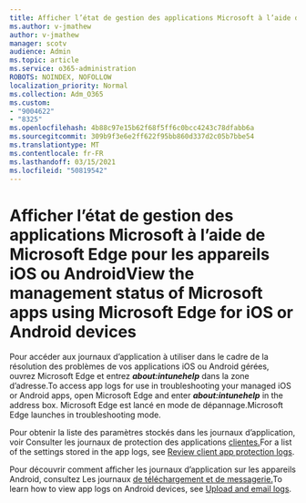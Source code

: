 ```yaml
---
title: Afficher l’état de gestion des applications Microsoft à l’aide de Microsoft Edge pour les appareils iOS ou Android
ms.author: v-jmathew
author: v-jmathew
manager: scotv
audience: Admin
ms.topic: article
ms.service: o365-administration
ROBOTS: NOINDEX, NOFOLLOW
localization_priority: Normal
ms.collection: Adm_O365
ms.custom:
- "9004622"
- "8325"
ms.openlocfilehash: 4b88c97e15b62f68f5ff6c0bcc4243c78dfabb6a
ms.sourcegitcommit: 309b9f3e6e2ff622f95bb860d337d2c05b7bbe54
ms.translationtype: MT
ms.contentlocale: fr-FR
ms.lasthandoff: 03/15/2021
ms.locfileid: "50819542"
---
```

# <a name="view-the-management-status-of-microsoft-apps-using-microsoft-edge-for-ios-or-android-devices"></a><span data-ttu-id="f2a95-102">Afficher l’état de gestion des applications Microsoft à l’aide de Microsoft Edge pour les appareils iOS ou Android</span><span class="sxs-lookup"><span data-stu-id="f2a95-102">View the management status of Microsoft apps using Microsoft Edge for iOS or Android devices</span></span>

<span data-ttu-id="f2a95-103">Pour accéder aux journaux d’application à utiliser dans le cadre de la résolution des problèmes de vos applications iOS ou Android gérées, ouvrez Microsoft Edge et entrez ***about:intunehelp*** dans la zone d’adresse.</span><span class="sxs-lookup"><span data-stu-id="f2a95-103">To access app logs for use in troubleshooting your managed iOS or Android apps, open Microsoft Edge and enter ***about:intunehelp*** in the address box.</span></span> <span data-ttu-id="f2a95-104">Microsoft Edge est lancé en mode de dépannage.</span><span class="sxs-lookup"><span data-stu-id="f2a95-104">Microsoft Edge launches in troubleshooting mode.</span></span>

<span data-ttu-id="f2a95-105">Pour obtenir la liste des paramètres stockés dans les journaux d’application, voir Consulter les journaux de protection des applications [clientes.](https://go.microsoft.com/fwlink/?linkid=2141401)</span><span class="sxs-lookup"><span data-stu-id="f2a95-105">For a list of the settings stored in the app logs, see [Review client app protection logs](https://go.microsoft.com/fwlink/?linkid=2141401).</span></span>

<span data-ttu-id="f2a95-106">Pour découvrir comment afficher les journaux d’application sur les appareils Android, consultez Les journaux [de téléchargement et de messagerie.](https://go.microsoft.com/fwlink/?linkid=2141408)</span><span class="sxs-lookup"><span data-stu-id="f2a95-106">To learn how to view app logs on Android devices, see [Upload and email logs](https://go.microsoft.com/fwlink/?linkid=2141408).</span></span>
